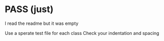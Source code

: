 PASS (just)
====

I read the readme but it was empty

Use a sperate test file for each class
Check your indentation and spacing
